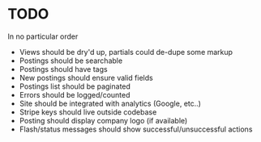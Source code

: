 # TODO #

In no particular order

* Views should be dry'd up, partials could de-dupe some markup
* Postings should be searchable
* Postings should have tags
* New postings should ensure valid fields
* Postings list should be paginated
* Errors should be logged/counted
* Site should be integrated with analytics (Google, etc..)
* Stripe keys should live outside codebase
* Posting should display company logo (if available)
* Flash/status messages should show successful/unsuccessful actions